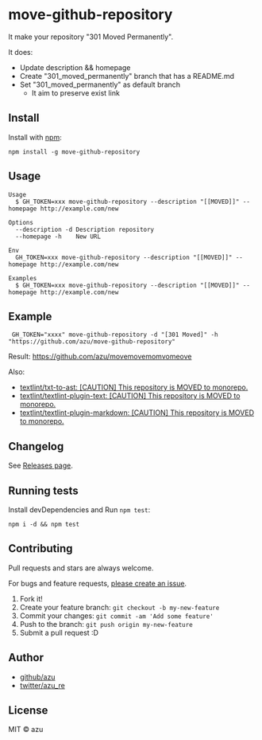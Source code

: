 # move-github-repository

It make your repository "301 Moved Permanently".

It does:

- Update description && homepage
- Create "301_moved_permanently" branch that has a README.md
- Set "301_moved_permanently" as default branch
    - It aim to preserve exist link

## Install

Install with [npm](https://www.npmjs.com/):

    npm install -g move-github-repository

## Usage


    Usage
      $ GH_TOKEN=xxx move-github-repository --description "[[MOVED]]" --homepage http://example.com/new

    Options
      --description -d Description repository
      --homepage -h    New URL
      
    Env
      GH_TOKEN=xxx move-github-repository --description "[[MOVED]]" --homepage http://example.com/new

    Examples
      $ GH_TOKEN=xxx move-github-repository --description "[[MOVED]]" --homepage http://example.com/new

## Example

     GH_TOKEN="xxxx" move-github-repository -d "[301 Moved]" -h "https://github.com/azu/move-github-repository"


Result: <https://github.com/azu/movemovemomvomeove>

Also:

- [textlint/txt-to-ast: [CAUTION] This repository is MOVED to monorepo.](https://github.com/textlint/txt-to-ast "textlint/txt-to-ast: [CAUTION] This repository is MOVED to monorepo.")
- [textlint/textlint-plugin-text: [CAUTION] This repository is MOVED to monorepo.](https://github.com/textlint/textlint-plugin-text "textlint/textlint-plugin-text: [CAUTION] This repository is MOVED to monorepo.")
- [textlint/textlint-plugin-markdown: [CAUTION] This repository is MOVED to monorepo.](https://github.com/textlint/textlint-plugin-markdown "textlint/textlint-plugin-markdown: [CAUTION] This repository is MOVED to monorepo.")


## Changelog

See [Releases page](https://github.com/azu/move-github-repository/releases).

## Running tests

Install devDependencies and Run `npm test`:

    npm i -d && npm test

## Contributing

Pull requests and stars are always welcome.

For bugs and feature requests, [please create an issue](https://github.com/azu/move-github-repository/issues).

1. Fork it!
2. Create your feature branch: `git checkout -b my-new-feature`
3. Commit your changes: `git commit -am 'Add some feature'`
4. Push to the branch: `git push origin my-new-feature`
5. Submit a pull request :D

## Author

- [github/azu](https://github.com/azu)
- [twitter/azu_re](https://twitter.com/azu_re)

## License

MIT © azu

